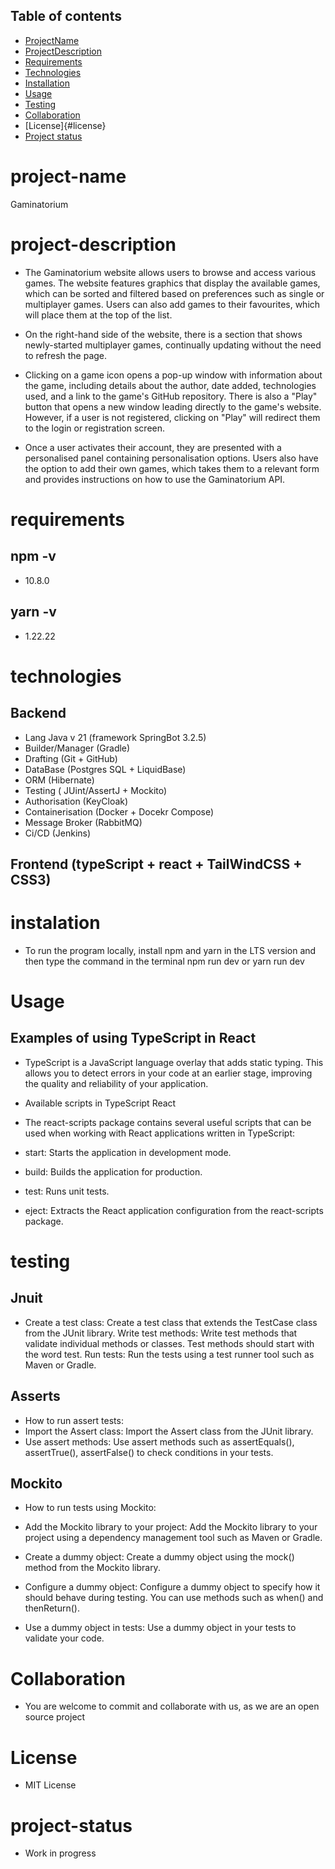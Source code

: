 ## Table of contents
* [ProjectName](#project-Name)
* [ProjectDescription](#project-description)
* [Requirements](#requirements)
* [Technologies](#technologies)
* [Installation](#installation)
* [Usage](#usage)
* [Testing](#testing)
* [Collaboration](#collaboriation)
* [License]{#license}
* [Project status](#Project-status)

# project-name
Gaminatorium

# project-description
* The Gaminatorium website allows users to browse and access various games. The website features graphics that display the available games, which can be sorted and filtered based on preferences such as single or multiplayer games. Users can also add games to their favourites, which will place them at the top of the list.

* On the right-hand side of the website, there is a section that shows newly-started multiplayer games, continually updating without the need to refresh the page.

* Clicking on a game icon opens a pop-up window with information about the game, including details about the author, date added, technologies used, and a link to the game's GitHub repository. There is also a "Play" button that opens a new window leading directly to the game's website. However, if a user is not registered, clicking on "Play" will redirect them to the login or registration screen.

* Once a user activates their account, they are presented with a personalised panel containing personalisation options. Users also have the option to add their own games, which takes them to a relevant form and provides instructions on how to use the Gaminatorium API.

# requirements 

## npm  -v
* 10.8.0

## yarn -v
* 1.22.22

# technologies 

## Backend
* Lang Java v 21 (framework SpringBot 3.2.5)
* Builder/Manager (Gradle)
* Drafting (Git + GitHub)
* DataBase (Postgres SQL + LiquidBase)
* ORM (Hibernate)
* Testing ( JUint/AssertJ + Mockito)
* Authorisation (KeyCloak)
* Containerisation (Docker + Docekr Compose)
* Message Broker (RabbitMQ)
* Ci/CD (Jenkins)

## Frontend (typeScript + react + TailWindCSS + CSS3)

# instalation
 * To run the program locally, install npm and yarn in the LTS version and then type the command in the terminal npm run dev or yarn run dev

# Usage 

## Examples of using TypeScript in React

* TypeScript is a JavaScript language overlay that adds static typing. This allows you to detect errors in your code at an earlier stage, improving the quality and reliability of your   application.

* Available scripts in TypeScript React

* The react-scripts package contains several useful scripts that can be used when working with React applications written in TypeScript:

* start: Starts the application in development mode.
* build: Builds the application for production.
* test: Runs unit tests.
* eject: Extracts the React application configuration from the react-scripts package.

# testing 

## Jnuit 
* Create a test class: Create a test class that extends the TestCase class from the JUnit library.
Write test methods: Write test methods that validate individual methods or classes. Test methods should start with the word test.
Run tests: Run the tests using a test runner tool such as Maven or Gradle.

## Asserts 

* How to run assert tests:
* Import the Assert class: Import the Assert class from the JUnit library.
* Use assert methods: Use assert methods such as assertEquals(), assertTrue(), assertFalse() to check conditions in your tests.

## Mockito
* How to run tests using Mockito:

* Add the Mockito library to your project: Add the Mockito library to your project using a dependency management tool such as Maven or Gradle.
* Create a dummy object: Create a dummy object using the mock() method from the Mockito library.
* Configure a dummy object: Configure a dummy object to specify how it should behave during testing. You can use methods such as when() and thenReturn().
* Use a dummy object in tests: Use a dummy object in your tests to validate your code.

# Collaboration 
* You are welcome to commit and collaborate with us, as we are an open source project

# License 
* MIT License 


 # project-status
 * Work in progress 